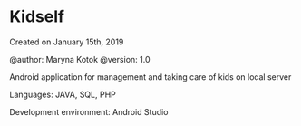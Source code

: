 # Kidself
Created on January 15th, 2019

@author: Maryna Kotok @version: 1.0

Android application for management and taking care of kids on local server

Languages: JAVA, SQL, PHP

Development environment: Android Studio

